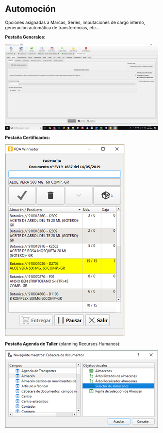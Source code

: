 # Automoción

Opciones asignadas a Marcas, Series, imputaciones de cargo interno, generación automática de transferencias, etc...

**Pestaña Generales:**

![](../../../.gitbook/assets/image%20%28211%29.png)

**Pestaña Certificados:**

![](../../../.gitbook/assets/image%20%28359%29.png)

**Pestaña Agenda de Taller** \(planning Recursos Humanos\):

![](../../../.gitbook/assets/image%20%2863%29.png)


